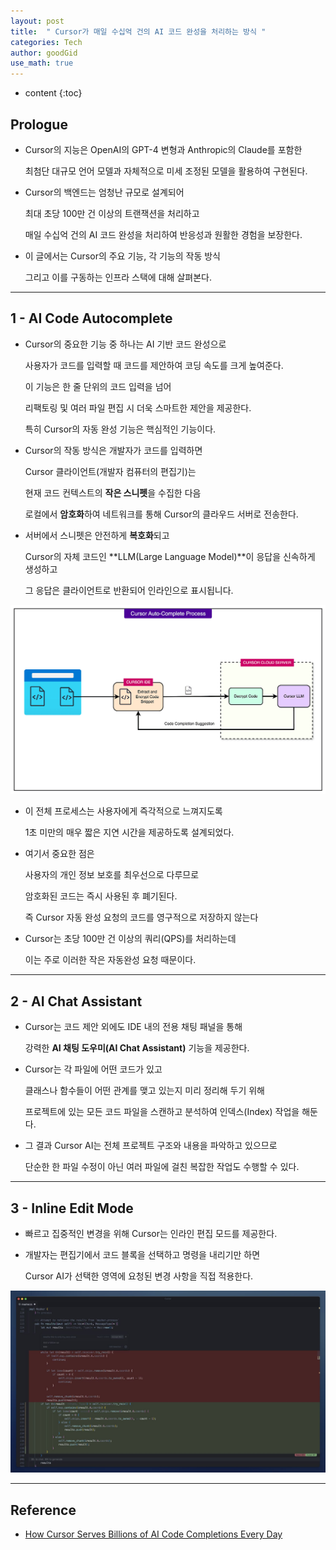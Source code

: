 ```yaml
---
layout: post
title:  " Cursor가 매일 수십억 건의 AI 코드 완성을 처리하는 방식 "
categories: Tech
author: goodGid
use_math: true
---
```

* content
{:toc}

## Prologue

* Cursor의 지능은 OpenAI의 GPT-4 변형과 Anthropic의 Claude를 포함한 

  최첨단 대규모 언어 모델과 자체적으로 미세 조정된 모델을 활용하여 구현된다.

* Cursor의 백엔드는 엄청난 규모로 설계되어 

  최대 초당 100만 건 이상의 트랜잭션을 처리하고 
  
  매일 수십억 건의 AI 코드 완성을 처리하여 반응성과 원활한 경험을 보장한다.

* 이 글에서는 Cursor의 주요 기능, 각 기능의 작동 방식

  그리고 이를 구동하는 인프라 스택에 대해 살펴본다.


---

## 1 - AI Code Autocomplete

* Cursor의 중요한 기능 중 하나는 AI 기반 코드 완성으로 

  사용자가 코드를 입력할 때 코드를 제안하여 코딩 속도를 크게 높여준다.
  
  이 기능은 한 줄 단위의 코드 입력을 넘어 
  
  리팩토링 및 여러 파일 편집 시 더욱 스마트한 제안을 제공한다.

  특히 Cursor의 자동 완성 기능은 핵심적인 기능이다.

* Cursor의 작동 방식은 개발자가 코드를 입력하면
  
  Cursor 클라이언트(개발자 컴퓨터의 편집기)는 
  
  현재 코드 컨텍스트의 **작은 스니펫**을 수집한 다음 
  
  로컬에서 **암호화**하여 네트워크를 통해 Cursor의 클라우드 서버로 전송한다.

* 서버에서 스니펫은 안전하게 **복호화**되고 

  Cursor의 자체 코드인 **LLM(Large Language Model)**이 응답을 신속하게 생성하고

  그 응답은 클라이언트로 반환되어 인라인으로 표시됩니다.

![](/assets/img/tech/How-Cursor-Serves-Billions-of-AI-Code-Completions-Every-Day_1.png)

* 이 전체 프로세스는 사용자에게 즉각적으로 느껴지도록 

  1초 미만의 매우 짧은 지연 시간을 제공하도록 설계되었다. 
  
* 여기서 중요한 점은

  사용자의 개인 정보 보호를 최우선으로 다루므로

  암호화된 코드는 즉시 사용된 후 폐기된다.
  
  즉 Cursor 자동 완성 요청의 코드를 영구적으로 저장하지 않는다 

* Cursor는 초당 100만 건 이상의 쿼리(QPS)를 처리하는데

  이는 주로 이러한 작은 자동완성 요청 때문이다.

---

## 2 - AI Chat Assistant

* Cursor는 코드 제안 외에도 IDE 내의 전용 채팅 패널을 통해

  강력한 **AI 채팅 도우미(AI Chat Assistant)** 기능을 제공한다.

* Cursor는 각 파일에 어떤 코드가 있고

  클래스나 함수들이 어떤 관계를 맺고 있는지 미리 정리해 두기 위해

  프로젝트에 있는 모든 코드 파일을 스캔하고 분석하여 인덱스(Index) 작업을 해둔다.

* 그 결과 Cursor AI는 전체 프로젝트 구조와 내용을 파악하고 있으므로
  
  단순한 한 파일 수정이 아닌 여러 파일에 걸친 복잡한 작업도 수행할 수 있다.

---

## 3 - Inline Edit Mode

* 빠르고 집중적인 변경을 위해 Cursor는 인라인 편집 모드를 제공한다.

* 개발자는 편집기에서 코드 블록을 선택하고 명령을 내리기만 하면 

  Cursor AI가 선택한 영역에 요청된 변경 사항을 직접 적용한다.

![](/assets/img/tech/How-Cursor-Serves-Billions-of-AI-Code-Completions-Every-Day_2.png)

---



## Reference

* [How Cursor Serves Billions of AI Code Completions Every Day](https://blog.bytebytego.com/p/how-cursor-serves-billions-of-ai)

